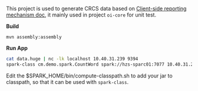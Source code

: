 This project is used to generate CRCS data based on [Client-side reporting mechanism doc](https://matrix.seven.com/display/Eng/Client-side+reporting+mechanism), it mainly used in project `oi-core` for unit test.

**Build**

`mvn assembly:assembly`

**Run App**

```bash
cat data.huge | nc -lk localhost 10.40.31.239 9394
spark-class cm.demo.spark.CountWord spark://hzs-sparc01:7077 10.40.31.239 9394
```

Edit the $SPARK_HOME/bin/compute-classpath.sh to add your jar to classpath, so that it can be used with `spark-class`.
